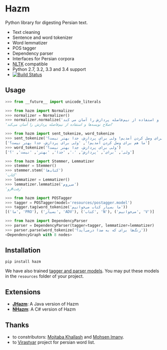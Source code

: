 Hazm
====

Python library for digesting Persian text.

+ Text cleaning
+ Sentence and word tokenizer
+ Word lemmatizer
+ POS tagger
+ Dependency parser
+ Interfaces for Persian corpora 
+ [NLTK](http://nltk.org/) compatible
+ Python 2.7, 3.2, 3.3 and 3.4 support
+ [![Build Status](https://travis-ci.org/sobhe/hazm.png)](https://travis-ci.org/sobhe/hazm)


## Usage

```python
>>> from __future__ import unicode_literals

>>> from hazm import Normalizer
>>> normalizer = Normalizer()
>>> normalizer.normalize('اصلاح نويسه ها و استفاده از نیم‌فاصله پردازش را آسان مي كند')
'اصلاح نویسه‌ها و استفاده از نیم‌فاصله پردازش را آسان می‌کند'

>>> from hazm import sent_tokenize, word_tokenize
>>> sent_tokenize('ما هم برای وصل کردن آمدیم! ولی برای پردازش، جدا بهتر نیست؟')
['ما هم برای وصل کردن آمدیم!', 'ولی برای پردازش، جدا بهتر نیست؟']
>>> word_tokenize('ولی برای پردازش، جدا بهتر نیست؟')
['ولی', 'برای', 'پردازش', '،', 'جدا', 'بهتر', 'نیست', '؟']

>>> from hazm import Stemmer, Lemmatizer
>>> stemmer = Stemmer()
>>> stemmer.stem('کتاب‌ها')
'کتاب'
>>> lemmatizer = Lemmatizer()
>>> lemmatizer.lemmatize('می‌روم')
'رفت#رو'

>>> from hazm import POSTagger
>>> tagger = POSTagger(model='resources/postagger.model')
>>> tagger.tag(word_tokenize('ما بسیار کتاب می‌خوانیم'))
[('ما', 'PRO'), ('بسیار', 'ADV'), ('کتاب', 'N'), ('می‌خوانیم', 'V')]

>>> from hazm import DependencyParser
>>> parser = DependencyParser(tagger=tagger, lemmatizer=lemmatizer)
>>> parser.parse(word_tokenize('زنگ‌ها برای که به صدا درمی‌آید؟'))
<DependencyGraph with 8 nodes>

```


## Installation

	pip install hazm

We have also trained [tagger and parser models](http://dl.dropboxusercontent.com/u/90405495/resources.zip). You may put these models in the `resources` folder of your project.


## Extensions

+ [**JHazm**](https://github.com/mojtaba-khallash/JHazm): A Java version of Hazm
+ [**NHazm**](https://github.com/mojtaba-khallash/NHazm): A C# version of Hazm


## Thanks

+ to constributors: [Mojtaba Khallash](https://github.com/mojtaba-khallash) and [Mohsen Imany](https://github.com/imani).
+ to [Virastyar](http://virastyar.ir/) project for persian word list.
